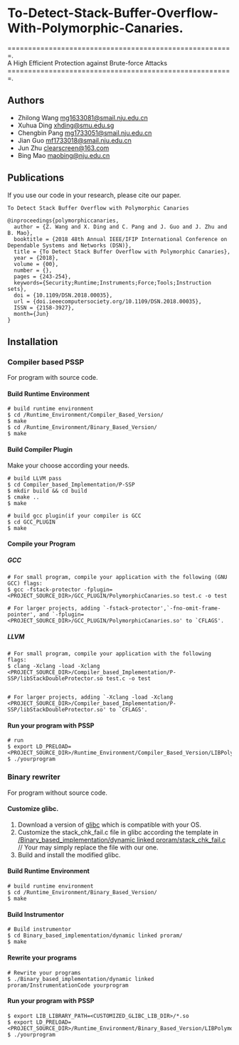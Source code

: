 # To-Detect-Stack-Buffer-Overflow-With-Polymorphic-Canaries.  
=======================================================.  
A High Efficient Protection against Brute-force Attacks
=======================================================. 

## Authors
- Zhilong Wang <mg1633081@smail.nju.edu.cn>
- Xuhua Ding <xhding@smu.edu.sg>
- Chengbin Pang <mg1733051@smail.nju.edu.cn>
- Jian Guo <mf1733018@smail.nju.edu.cn>
- Jun Zhu <clearscreen@163.com>
- Bing Mao <maobing@nju.edu.cn>


## Publications
If you use our code in your research, please cite our paper.

```
To Detect Stack Buffer Overflow with Polymorphic Canaries

@inproceedings{polymorphiccanaries,
  author = {Z. Wang and X. Ding and C. Pang and J. Guo and J. Zhu and B. Mao},
  booktitle = {2018 48th Annual IEEE/IFIP International Conference on Dependable Systems and Networks (DSN)},
  title = {To Detect Stack Buffer Overflow with Polymorphic Canaries},
  year = {2018},
  volume = {00},
  number = {},
  pages = {243-254},
  keywords={Security;Runtime;Instruments;Force;Tools;Instruction sets},
  doi = {10.1109/DSN.2018.00035},
  url = {doi.ieeecomputersociety.org/10.1109/DSN.2018.00035},
  ISSN = {2158-3927},
  month={Jun}
}
```

## Installation

### Compiler based PSSP
For program with source code.

#### Build Runtime Environment
~~~~{.sh}
# build runtime environment
$ cd /Runtime_Environment/Compiler_Based_Version/
$ make
$ cd /Runtime_Environment/Binary_Based_Version/
$ make
~~~~

#### Build Compiler Plugin
Make your choose according your needs.
~~~~{.sh}
# build LLVM pass 
$ cd Compiler_based_Implementation/P-SSP
$ mkdir build && cd build
$ cmake ..
$ make

# build gcc plugin(if your compiler is GCC
$ cd GCC_PLUGIN
$ make
~~~~

#### Compile your Program

##### GCC
~~~~{.sh}
# For small program, compile your application with the following (GNU GCC) flags: 
$ gcc -fstack-protector -fplugin=<PROJECT_SOURCE_DIR>/GCC_PLUGIN/PolymorphicCanaries.so test.c -o test

# For larger projects, adding `-fstack-protector',`-fno-omit-frame-pointer', and `-fplugin=<PROJECT_SOURCE_DIR>/GCC_PLUGIN/PolymorphicCanaries.so' to `CFLAGS'.
~~~~

##### LLVM
~~~~{.sh}
# For small program, compile your application with the following flags: 
$ clang -Xclang -load -Xclang <PROJECT_SOURCE_DIR>/Compiler_based_Implementation/P-SSP/libStackDoubleProtector.so test.c -o test


# For larger projects, adding `-Xclang -load -Xclang <PROJECT_SOURCE_DIR>/Compiler_based_Implementation/P-SSP/libStackDoubleProtector.so' to `CFLAGS'.
~~~~

#### Run your program with PSSP
~~~~{.sh}
# run 
$ export LD_PRELOAD=<PROJECT_SOURCE_DIR>/Runtime_Environment/Compiler_Based_Version/LIBPolymorphicCanaries.so
$ ./yourprogram
~~~~


### Binary rewriter
For program without source code. 


#### Customize glibc.    
1. Download a version of [glibc](https://www.gnu.org/software/libc/) which is compatible with your OS.
2. Customize the stack_chk_fail.c file in glibc according the template in [/Binary_based_implementation/dynamic linked proram/stack_chk_fail.c](https://github.com/zhilongwang/PolymorphicCanaries/blob/master/Binary%20based%20implementation/dynamic%20linked%20proram/stack_chk_fail.c) // Your may simply replace the file with our one.
3. Build and install the modified glibc.

#### Build Runtime Environment
~~~~{.sh}
# build runtime environment
$ cd /Runtime_Environment/Binary_Based_Version/
$ make
~~~~

#### Build Instrumentor
~~~~{.sh}
# Build instrumentor
$ cd Binary_based_implementation/dynamic linked proram/
$ make
~~~~   

#### Rewrite your programs
~~~~{.sh}
# Rewrite your programs
$ ./Binary_based_implementation/dynamic linked proram/InstrumentationCode yourprogram
~~~~    

#### Run your program with PSSP
~~~~{.sh}
$ export LIB_LIBRARY_PATH=<CUSTOMIZED_GLIBC_LIB_DIR>/*.so
$ export LD_PRELOAD=<PROJECT_SOURCE_DIR>/Runtime_Environment/Binary_Based_Version/LIBPolymorphicCanaries.so
$ ./yourprogram
~~~~
